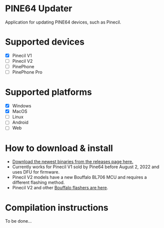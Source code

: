 # PINE64 Updater

Application for updating PINE64 devices, such as Pinecil.

# Supported devices

- [X] Pinecil V1
- [ ] Pinecil V2
- [ ] PinePhone
- [ ] PinePhone Pro

# Supported platforms

- [X] Windows
- [X] MacOS
- [ ] Linux
- [ ] Android
- [ ] Web

# How to download & install

- [Download the newest binaries from the releases page here.](https://github.com/pine64/pine64_updater/releases)
- Currently works for Pinecil V1 sold by Pine64 before August 2, 2022 and uses DFU for firmware.
- Pinecil V2 models have a new Bouffalo BL706 MCU and requires a different flashing method.
- Pinecil V2 and other [Bouffalo flashers are here](https://github.com/pine64/blisp).


# Compilation instructions

To be done...

